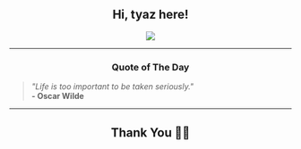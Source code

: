 <h2 align="center"> Hi, tyaz here!</h2>

<p align="center">
<a href="https://github.com/tyazx" alt="github streak"><img src="https://dvst-streak.herokuapp.com/?user=tyazx&theme=tokyonight&fire=DD472C"></a>
</p>

<hr>
<h3 align="center">Quote of The Day</h3>
<p align="center">
<blockquote>
<i>"Life is too important to be taken seriously."</i>
<br>
<b>- Oscar Wilde</b>
</blockquote>
</p>


<hr>
<h2 align="center">Thank You 🙏🏼</h2>
